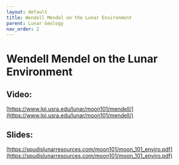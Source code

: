 ```yaml
---
layout: default
title: Wendell Mendel on the Lunar Environment
parent: Lunar Geology
nav_order: 2
---
```


# Wendell Mendel on the Lunar Environment

## Video:

[https://www.lpi.usra.edu/lunar/moon101/mendell/](https://www.lpi.usra.edu/lunar/moon101/mendell/)

## Slides:

[https://spudislunarresources.com/moon101/moon_101_enviro.pdf](https://spudislunarresources.com/moon101/moon_101_enviro.pdf)

